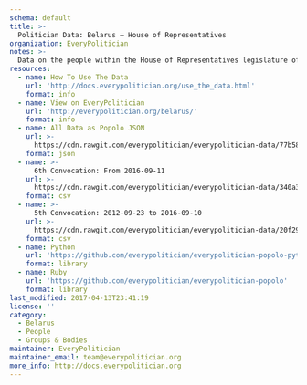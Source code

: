 ```yaml
---
schema: default
title: >-
  Politician Data: Belarus — House of Representatives
organization: EveryPolitician
notes: >-
  Data on the people within the House of Representatives legislature of Belarus.
resources:
  - name: How To Use The Data
    url: 'http://docs.everypolitician.org/use_the_data.html'
    format: info
  - name: View on EveryPolitician
    url: 'http://everypolitician.org/belarus/'
    format: info
  - name: All Data as Popolo JSON
    url: >-
      https://cdn.rawgit.com/everypolitician/everypolitician-data/77b583ae448b7859982f4b80bc28b0794956f3ef/data/Belarus/Chamber/ep-popolo-v1.0.json
    format: json
  - name: >-
      6th Convocation: From 2016-09-11
    url: >-
      https://cdn.rawgit.com/everypolitician/everypolitician-data/340a31705e355e51a5af1e11cc74c0a1b5ecc496/data/Belarus/Chamber/term-6.csv
    format: csv
  - name: >-
      5th Convocation: 2012-09-23 to 2016-09-10
    url: >-
      https://cdn.rawgit.com/everypolitician/everypolitician-data/20f29b1769f4d04235d8be330169e7f9bd0d06a8/data/Belarus/Chamber/term-5.csv
    format: csv
  - name: Python
    url: 'https://github.com/everypolitician/everypolitician-popolo-python'
    format: library
  - name: Ruby
    url: 'https://github.com/everypolitician/everypolitician-popolo'
    format: library
last_modified: 2017-04-13T23:41:19
license: ''
category:
  - Belarus
  - People
  - Groups & Bodies
maintainer: EveryPolitician
maintainer_email: team@everypolitician.org
more_info: http://docs.everypolitician.org
---
```

